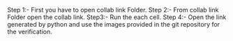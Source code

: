 Step 1:- First you have to open collab link Folder.
Step 2:- From collab link Folder open the collab link.
Step3:- Run the each cell.
Step 4:- Open the link generated by python and use the images provided in the git repository for the verification.
